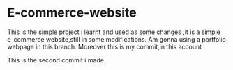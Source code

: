 # E-commerce-website
This is the simple project i learnt and used as some changes ,it is a simple e-commerce website,still in some modifications.
Am gonna using a portfolio webpage in this branch.
Moreover this is my commit,in this account




This is the second commit i made.
